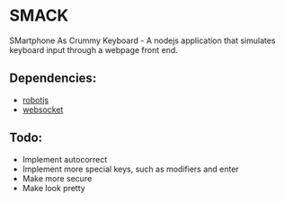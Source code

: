 # SMACK
SMartphone As Crummy Keyboard - A nodejs application that simulates keyboard input through a webpage front end.


Dependencies:
------------
  - [robotjs](https://github.com/octalmage/robotjs)  
  - [websocket](https://github.com/theturtle32/WebSocket-Node)  

  
Todo:
------------
  - Implement autocorrect  
  - Implement more special keys, such as modifiers and enter  
  - Make more secure
  - Make look pretty  
  
